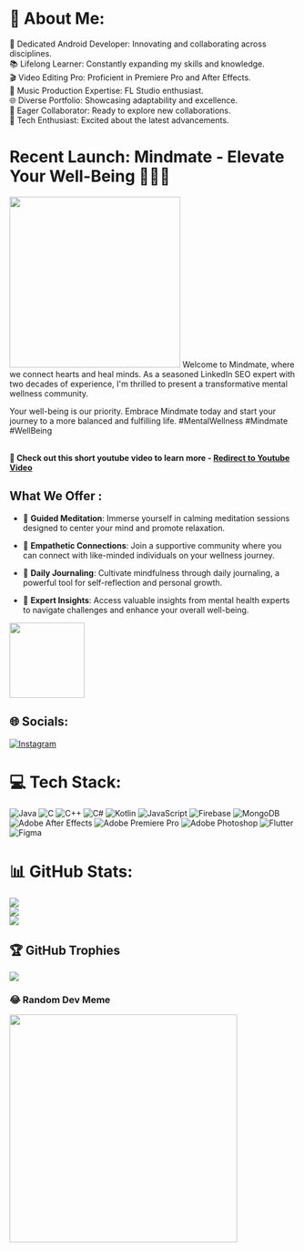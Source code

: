 # 💫 About Me:
🚀 Dedicated Android Developer: Innovating and collaborating across disciplines.<br>📚 Lifelong Learner: Constantly expanding my skills and knowledge.<br>🎬 Video Editing Pro: Proficient in Premiere Pro and After Effects.<br>🎵 Music Production Expertise: FL Studio enthusiast.<br>🌐 Diverse Portfolio: Showcasing adaptability and excellence.<br>🤝 Eager Collaborator: Ready to explore new collaborations.<br>🚀 Tech Enthusiast: Excited about the latest advancements.

# Recent Launch: Mindmate - Elevate Your Well-Being 🌿🧠💪

<img src="images/mindmate_intro_g.gif"  height="300">
Welcome to Mindmate, where we connect hearts and heal minds. As a seasoned LinkedIn SEO expert with two decades of experience, I'm thrilled to present a transformative mental wellness community.

Your well-being is our priority. Embrace Mindmate today and start your journey to a more balanced and fulfilling life. #MentalWellness #Mindmate #WellBeing
<br>
<br>

<b>🎥 Check out this short youtube video to learn more - <a href="https://www.youtube.com/watch?v=v2ZmnKyR1B4">Redirect to Youtube Video</a></b><br>


## What We Offer :

- 🧘 **Guided Meditation**: Immerse yourself in calming meditation sessions designed to center your mind and promote relaxation.
  
- 🤝 **Empathetic Connections**: Join a supportive community where you can connect with like-minded individuals on your wellness journey.

- 📓 **Daily Journaling**: Cultivate mindfulness through daily journaling, a powerful tool for self-reflection and personal growth.

- 🧠 **Expert Insights**: Access valuable insights from mental health experts to navigate challenges and enhance your overall well-being.


<a href="https://play.google.com/store/apps/details?id=in.macrocodes.mindmate.me&hl=en">
<img src="https://raw.githubusercontent.com/rahul7400/E-commerce-Android-App/main/images/img5.png"  height="132">
</a><br>




## 🌐 Socials:
[![Instagram](https://img.shields.io/badge/Instagram-%23E4405F.svg?logo=Instagram&logoColor=white)](https://instagram.com/_rahul7400) 

# 💻 Tech Stack:
![Java](https://img.shields.io/badge/java-%23ED8B00.svg?style=for-the-badge&logo=openjdk&logoColor=white) ![C](https://img.shields.io/badge/c-%2300599C.svg?style=for-the-badge&logo=c&logoColor=white) ![C++](https://img.shields.io/badge/c++-%2300599C.svg?style=for-the-badge&logo=c%2B%2B&logoColor=white) ![C#](https://img.shields.io/badge/c%23-%23239120.svg?style=for-the-badge&logo=c-sharp&logoColor=white) ![Kotlin](https://img.shields.io/badge/kotlin-%237F52FF.svg?style=for-the-badge&logo=kotlin&logoColor=white) ![JavaScript](https://img.shields.io/badge/javascript-%23323330.svg?style=for-the-badge&logo=javascript&logoColor=%23F7DF1E) ![Firebase](https://img.shields.io/badge/firebase-%23039BE5.svg?style=for-the-badge&logo=firebase) ![MongoDB](https://img.shields.io/badge/MongoDB-%234ea94b.svg?style=for-the-badge&logo=mongodb&logoColor=white) ![Adobe After Effects](https://img.shields.io/badge/Adobe%20After%20Effects-9999FF.svg?style=for-the-badge&logo=Adobe%20After%20Effects&logoColor=white) ![Adobe Premiere Pro](https://img.shields.io/badge/Adobe%20Premiere%20Pro-9999FF.svg?style=for-the-badge&logo=Adobe%20Premiere%20Pro&logoColor=white) ![Adobe Photoshop](https://img.shields.io/badge/adobe%20photoshop-%2331A8FF.svg?style=for-the-badge&logo=adobe%20photoshop&logoColor=white) ![Flutter](https://img.shields.io/badge/Flutter-%2302569B.svg?style=for-the-badge&logo=Flutter&logoColor=white) ![Figma](https://img.shields.io/badge/figma-%23F24E1E.svg?style=for-the-badge&logo=figma&logoColor=white)
# 📊 GitHub Stats:
![](https://github-readme-stats.vercel.app/api?username=rahul7400&theme=dark&hide_border=false&include_all_commits=true&count_private=true)<br/>
![](https://github-readme-streak-stats.herokuapp.com/?user=rahul7400&theme=dark&hide_border=false)<br/>
![](https://github-readme-stats.vercel.app/api/top-langs/?username=rahul7400&theme=dark&hide_border=false&include_all_commits=true&count_private=true&layout=compact)

## 🏆 GitHub Trophies
![](https://github-profile-trophy.vercel.app/?username=rahul7400&theme=discord&no-frame=false&no-bg=false&margin-w=4)

### 😂 Random Dev Meme
<img src='https://randommeme-five.vercel.app/' style="height: 400px;"/>


